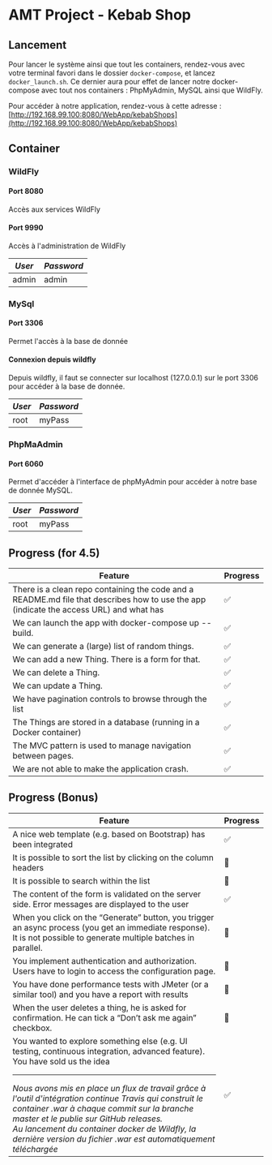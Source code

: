 # AMT Project - Kebab Shop

## Lancement

Pour lancer le système ainsi que tout les containers, rendez-vous avec votre terminal favori dans le dossier `docker-compose`, et lancez `docker_launch.sh`. Ce dernier aura pour effet de lancer notre docker-compose avec tout nos containers : PhpMyAdmin, MySQL ainsi que WildFly.

Pour accéder à notre application, rendez-vous à cette adresse :  
[http://192.168.99.100:8080/WebApp/kebabShops](http://192.168.99.100:8080/WebApp/kebabShops)

## Container
### WildFly

#### Port 8080
Accès aux services WildFly

#### Port 9990
Accès à l'administration de WildFly

| *User* |  *Password* |
|---     |---          |
| admin  | admin       |


### MySql

#### Port 3306
Permet l'accès à la base de donnée

#### Connexion depuis wildfly
Depuis wildfly, il faut se connecter sur localhost (127.0.0.1) sur le port 3306 pour accéder à la base de donnée.

| *User* |  *Password*   |
|---     |---            |
| root   | myPass        |

### PhpMaAdmin

#### Port 6060
Permet d'accéder à l'interface de phpMyAdmin pour accéder à notre base de donnée MySQL. 

| *User* |  *Password*   |
|---     |---            |
| root   | myPass        |



## Progress (for 4.5)

| Feature  | Progress |
| ------------- | ------------- |
| There is a clean repo containing the code and a README.md file that describes how to use the app (indicate the access URL) and what has | :white_check_mark: |
| We can launch the app with docker-compose up --build. | :white_check_mark: |
| We can generate a (large) list of random things. | :white_check_mark: |
| We can add a new Thing. There is a form for that. | :white_check_mark: |
| We can delete a Thing. | :white_check_mark: |
| We can update a Thing. | :white_check_mark: |
| We have pagination controls to browse through the list | :white_check_mark: |
| The Things are stored in a database (running in a Docker container) | :white_check_mark: |
| The MVC pattern is used to manage navigation between pages. | :white_check_mark: |
| We are not able to make the application crash. | :white_check_mark: |


## Progress (Bonus)

| Feature  | Progress |
| ------------- | ------------- |
| A nice web template (e.g. based on Bootstrap) has been integrated | :white_check_mark: |
| It is possible to sort the list by clicking on the column headers | :red_circle: |
| It is possible to search within the list | :red_circle: |
| The content of the form is validated on the server side. Error messages are displayed to the user | :white_check_mark: |
| When you click on the “Generate” button, you trigger an async process (you get an immediate response). It is not possible to generate multiple batches in parallel. | :red_circle: |
| You implement authentication and authorization. Users have to login to access the configuration page. | :red_circle: |
| You have done performance tests with JMeter (or a similar tool) and you have a report with results | :red_circle: |
| When the user deletes a thing, he is asked for confirmation. He can tick a “Don’t ask me again” checkbox. | :red_circle: |
| You wanted to explore something else (e.g. UI testing, continuous integration, advanced feature). You have sold us the idea <hr/> *Nous avons mis en place un flux de travail grâce à l'outil d'intégration continue Travis qui construit le container .war à chaque commit sur la branche master et le publie sur GitHub releases. <br/>Au lancement du container docker de Wildfly, la dernière version du fichier .war est automatiquement téléchargée* | :white_check_mark: |

